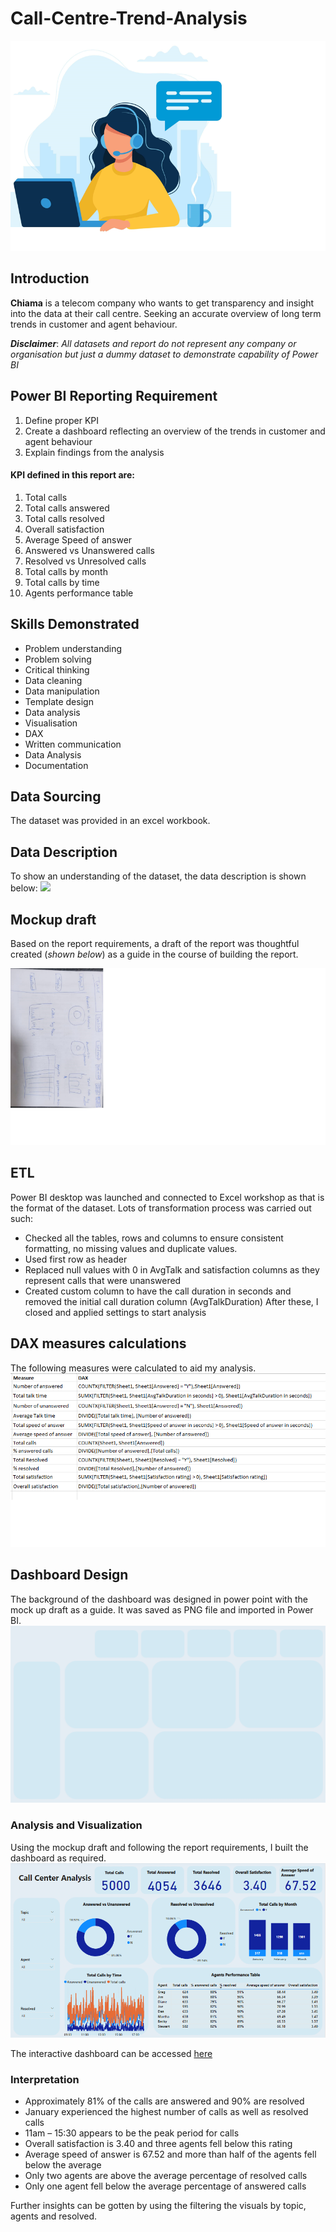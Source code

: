 # Call-Centre-Trend-Analysis
![](Logo.png)

## Introduction
**Chiama** is a telecom company who wants to get transparency and insight into the data at their call centre. Seeking an accurate overview of long term trends in customer and agent behaviour.

**_Disclaimer_**: _All datasets and report do not represent any company or organisation but just a dummy dataset to demonstrate capability of Power BI_

## Power BI Reporting Requirement
1.	Define proper KPI
2.	Create a dashboard reflecting an overview of the trends in customer and agent behaviour
3.	Explain findings from the analysis
#### KPI defined in this report are:
1.	Total calls
2.	Total calls answered
3.	Total calls resolved
4.	Overall satisfaction
5.	Average Speed of answer
6.  Answered vs Unanswered calls
7.  Resolved vs Unresolved calls
8.  Total calls by month
9.  Total calls by time
11. Agents performance table
   
## Skills Demonstrated
- Problem understanding 
- Problem solving 
- Critical thinking
- Data cleaning
- Data manipulation
- Template design
- Data analysis
- Visualisation
- DAX 
- Written communication
- Data Analysis
- Documentation

## Data Sourcing
The dataset was provided in an excel workbook.

## Data Description
To show an understanding of the dataset, the data description is shown below:
![](DataDescription.png)

## Mockup draft
Based on the report requirements, a draft of the report was thoughtful created (_shown below_) as a guide in the course of building the report.

![](MockUp.png)

## ETL
Power BI desktop was launched and connected to Excel workshop as that is the format of the dataset. Lots of transformation process was carried out such:
-  Checked all the tables, rows and columns to ensure consistent formatting, no missing values and duplicate values. 
- Used first row as header
- Replaced null values with 0 in AvgTalk and satisfaction columns as they represent calls that were unanswered 
- Created custom column to have the call duration in seconds and removed the initial call duration column (AvgTalkDuration)
After these, I closed and applied settings to start analysis

## DAX measures calculations
The following measures were calculated to aid my analysis.
![](DAX.png)

## Dashboard Design
The background of the dashboard was designed in power point with the mock up draft as a guide. It was saved as PNG file and imported in Power BI.
![](Design.png)


### Analysis and Visualization
Using the mockup draft and following the report requirements, I built the dashboard as required.
![](Dashboard.png)

The interactive dashboard can be accessed [here]( https://app.powerbi.com/view?r=eyJrIjoiNGM3M2FjMTAtMDM2ZC00MDFiLTg0MTktMjZhNGVkNGE5ZWNmIiwidCI6ImFmMWJhNzExLTA2MmMtNGYzZS04YmNjLWQyY2U4N2RjNGQwYSJ9)

### Interpretation
-	Approximately 81% of the calls are answered and 90% are resolved
-	January experienced the highest number of calls as well as resolved calls
-	11am – 15:30 appears to be the peak period for calls
-	Overall satisfaction is 3.40 and three agents fell below this rating
-	Average speed of answer is 67.52 and more than half of the agents fell below the average
-	Only two agents are above the average percentage of resolved calls
-	Only one agent fell below the average percentage of answered calls

Further insights can be gotten by using the filtering the visuals by topic, agents and resolved.
